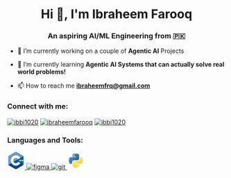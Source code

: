 <h1 align="center">Hi 👋, I'm Ibraheem Farooq</h1>
<h3 align="center">An aspiring AI/ML Engineering from 🇵🇰</h3>

- 🔭 I’m currently working on a couple of **Agentic AI** Projects

- 🌱 I’m currently learning **Agentic AI Systems that can actually solve real world problems!**

- 📫 How to reach me **ibraheemfrq@gmail.com**

<h3 align="left">Connect with me:</h3>
<p align="left">
<a href="https://kaggle.com/ibbi1020" target="blank"><img align="center" src="https://raw.githubusercontent.com/rahuldkjain/github-profile-readme-generator/master/src/images/icons/Social/kaggle.svg" alt="ibbi1020" height="30" width="40" /></a>
<a href="https://instagram.com/ibraheemfarooq" target="blank"><img align="center" src="https://raw.githubusercontent.com/rahuldkjain/github-profile-readme-generator/master/src/images/icons/Social/instagram.svg" alt="ibraheemfarooq" height="30" width="40" /></a>
<a href="https://www.leetcode.com/ibbi1020" target="blank"><img align="center" src="https://raw.githubusercontent.com/rahuldkjain/github-profile-readme-generator/master/src/images/icons/Social/leet-code.svg" alt="ibbi1020" height="30" width="40" /></a>
</p>

<h3 align="left">Languages and Tools:</h3>
<p align="left"> <a href="https://www.w3schools.com/cpp/" target="_blank" rel="noreferrer"> <img src="https://raw.githubusercontent.com/devicons/devicon/master/icons/cplusplus/cplusplus-original.svg" alt="cplusplus" width="40" height="40"/> </a> <a href="https://www.figma.com/" target="_blank" rel="noreferrer"> <img src="https://www.vectorlogo.zone/logos/figma/figma-icon.svg" alt="figma" width="40" height="40"/> </a> <a href="https://git-scm.com/" target="_blank" rel="noreferrer"> <img src="https://www.vectorlogo.zone/logos/git-scm/git-scm-icon.svg" alt="git" width="40" height="40"/> </a> <a href="https://www.python.org" target="_blank" rel="noreferrer"> <img src="https://raw.githubusercontent.com/devicons/devicon/master/icons/python/python-original.svg" alt="python" width="40" height="40"/> </a> </p>
